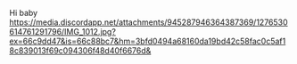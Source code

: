Hi baby
https://media.discordapp.net/attachments/945287946364387369/1276530614761291796/IMG_1012.jpg?ex=66c9dd47&is=66c88bc7&hm=3bfd0494a68160da19bd42c58fac0c5af18c839013f69c094306f48d40f6676d&
